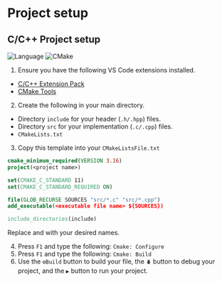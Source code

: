 # Project setup

## C/C++ Project setup
![Language](https://img.shields.io/badge/language-C/C++-brightgreen)
![CMake](https://img.shields.io/badge/build-CMake-blue)
1. Ensure you have the following VS Code extensions installed.
- [C/C++ Extension Pack](https://marketplace.visualstudio.com/items?itemName=ms-vscode.cpptools-extension-pack)
- [CMake Tools](https://marketplace.visualstudio.com/items?itemName=ms-vscode.cmake-tools)
2. Create the following in your main directory.
- Directory `include` for your header (`.h/.hpp`) files.
- Directory `src` for your implementation (`.c/.cpp`) files.
- `CMakeLists.txt`
3. Copy this template into your `CMakeListsFile.txt`
```cmake
cmake_minimum_required(VERSION 3.16)
project(<project name>)

set(CMAKE_C_STANDARD 11)
set(CMAKE_C_STANDARD_REQUIRED ON)

file(GLOB_RECURSE SOURCES "src/*.c" "src/*.cpp")
add_executable(<executable file name> ${SOURCES})

include_directories(include)
```
Replace <project name> and <executable file name> with your desired names.

4. Press `F1` and type the following: `Cmake: Configure`
5. Press `F1` and type the following: `Cmake: Build`
6. Use the `⚙️Build` button to build your file, the `🪲` button to debug your project, and the `▶️` button to run your project.

